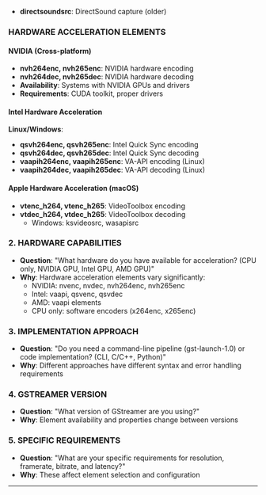 - **directsoundsrc**: DirectSound capture (older)

### HARDWARE ACCELERATION ELEMENTS

#### NVIDIA (Cross-platform)
- **nvh264enc, nvh265enc**: NVIDIA hardware encoding
- **nvh264dec, nvh265dec**: NVIDIA hardware decoding
- **Availability**: Systems with NVIDIA GPUs and drivers
- **Requirements**: CUDA toolkit, proper drivers

#### Intel Hardware Acceleration

**Linux/Windows**:
- **qsvh264enc, qsvh265enc**: Intel Quick Sync encoding
- **qsvh264dec, qsvh265dec**: Intel Quick Sync decoding
- **vaapih264enc, vaapih265enc**: VA-API encoding (Linux)
- **vaapih264dec, vaapih265dec**: VA-API decoding (Linux)

#### Apple Hardware Acceleration (macOS)
- **vtenc_h264, vtenc_h265**: VideoToolbox encoding
- **vtdec_h264, vtdec_h265**: VideoToolbox decoding
  - Windows: ksvideosrc, wasapisrc

### 2. HARDWARE CAPABILITIES
- **Question**: "What hardware do you have available for acceleration? (CPU only, NVIDIA GPU, Intel GPU, AMD GPU)"
- **Why**: Hardware acceleration elements vary significantly:
  - NVIDIA: nvenc, nvdec, nvh264enc, nvh265enc
  - Intel: vaapi, qsvenc, qsvdec
  - AMD: vaapi elements
  - CPU only: software encoders (x264enc, x265enc)

### 3. IMPLEMENTATION APPROACH
- **Question**: "Do you need a command-line pipeline (gst-launch-1.0) or code implementation? (CLI, C/C++, Python)"
- **Why**: Different approaches have different syntax and error handling requirements

### 4. GSTREAMER VERSION
- **Question**: "What version of GStreamer are you using?"
- **Why**: Element availability and properties change between versions

### 5. SPECIFIC REQUIREMENTS
- **Question**: "What are your specific requirements for resolution, framerate, bitrate, and latency?"
- **Why**: These affect element selection and configuration

---

